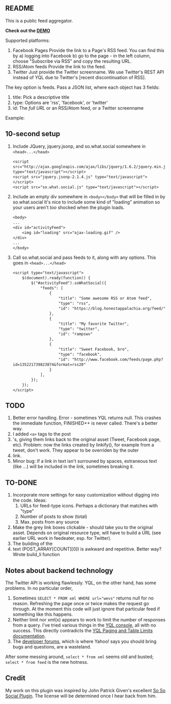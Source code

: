 README
------

This is a public feed aggregator. 

**Check out the [DEMO]**


Supported platforms:

1.  Facebook Pages
    Provide the link to a Page's RSS feed. You can find this by
        a) logging into Facebook
        b) go to the page - in the left column, choose "Subscribe via RSS" and copy the resulting URL.
2.  RSS/Atom feeds
    Provide the link to the feed.
3.  Twitter
    Just provide the Twitter screenname. We use Twitter's REST API instead of YQL due to Twitter's [recent discontinuation of RSS].

The key option is feeds. Pass a JSON list, where each object has 3 fields:

1.  title: Pick a descriptive title
2.  type: Options are 'rss', 'facebook', or 'twitter'
3.  id: The *full URL* or an RSS/Atom feed, or a Twitter screenname

Example:

## 10-second setup

1.  Include JQuery, jquery.jsonp, and so.what.social somewhere in `<head>...</head>`

        <script src="http://ajax.googleapis.com/ajax/libs/jquery/1.6.2/jquery.min.js" type="text/javascript"></script>
        <script src="jquery.jsonp-2.1.4.js" type="text/javascript"></script>
        <script src="so.what.social.js" type="text/javascript"></script>

2.  Include an empty div somewhere in `<body></body>` that will be filled in by so.what.social
    It's nice to include some kind of "loading" animation so your users aren't *too* shocked when the plugin loads.
    
        <body>
        ...
        <div id="activityFeed">
            <img id="loading" src="ajax-loading.gif" />
        </div>
        ...
        </body>

3.  Call so.what.social and pass feeds to it, along with any options. This goes in `<head>...</head>`

        <script type="text/javascript">
            $(document).ready(function() {
                $("#activityFeed").soWhatSocial({
                    "feeds": [
                        {
                            "title": "Some awesome RSS or Atom feed",
                            "type": "rss",
                            "id": "https://blog.honestappalachia.org/feed/"
                        },
                        {
                            "title": "My favorite Twitter",
                            "type": "twitter",
                            "id": "rampswv"
                        },
                        {
                            "title": "Sweet Facebook, bro",
                            "type": "facebook",
                            "id": "http://www.facebook.com/feeds/page.php?id=135221739823874&format=rss20"
                        }
                    ],
                });
            });
        </script>

## TODO

1.  Better error handling.
    Error - sometimes YQL returns null. This crashes the immediate function, FINISHED++ is never called.
    There's a better way.
2.  I added `<a>` tags to the post <li>'s, giving them links back to the original asset (Tweet, Facebook
    page, etc). Problem: now the links created by linkify(), for example from a tweet, don't work. They appear
    to be overriden by the outer <li> link.
3.  Minor bug: If a link in text isn't surrouned by spaces, extraneous text (like ...) will be included in
    the link, sometimes breaking it.

## TO-DONE

1.  Incorporate more settings for easy customization without digging into the code.
    Ideas:
    1.  URLs for feed-type icons. Perhaps a dictionary that matches with "type"
    2.  Number of posts to show (total)
    3.  Max. posts from any source
2.  Make the grey link boxes clickable - should take you to the original asset.
    Depends on original resource type, will have to build a URL (see earlier URL work in feedeater,
    esp. for Twitter).
3.  The building of the <li> text (POST_ARRAY[COUNT][0]) is awkward and repetitive. Better way?
    Wrote build_li function

## Notes about backend technology

The Twitter API is working flawlessly. YQL, on the other hand, has some problems. In no particular order,

1.  Sometimes `SELECT * FROM xml WHERE url="wevs"` returns null for no reason. Refreshing the page once or
    twice makes the request go through. At the moment this code will just ignore that particular feed if
    something like this happens. 
2.  Neither limit nor xml(x) appears to work to limit the number of responses from a query. I've tried
    various things in the [YQL console], all with no success. This directly contradicts the [YQL Paging and Table Limits documentation].
3.  The [developer forums], which is where Yahoo! says you should bring bugs and questions, are a
    wasteland.

After some messing around, `select * from xml` seems old and busted; `select * from feed` is the new
hotness.

## Credit

My work on this plugin was inspired by John Patrick Given's excellent [So So Social Plugin]. The license
will be determined once I hear back from him.

[DEMO]: http://so.what.social-demo.s3-website-us-east-1.amazonaws.com/
[So So Social Plugin]: http://johnpatrickgiven.com/jquery/soSoSocial/
[YQL console]: http://developer.yahoo.com/yql/console/
[YQL Paging and Table Limits documentation]: http://developer.yahoo.com/yql/guide/paging.html
[developer forums]: http://developer.yahoo.com/forum/YQL/
